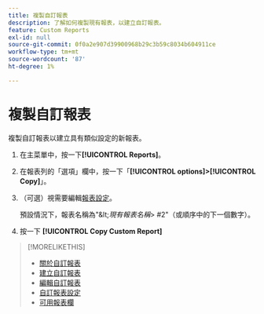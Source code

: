 ```yaml
---
title: 複製自訂報表
description: 了解如何複製現有報表，以建立自訂報表。
feature: Custom Reports
exl-id: null
source-git-commit: 0f0a2e907d39900968b29c3b59c8034b604911ce
workflow-type: tm+mt
source-wordcount: '87'
ht-degree: 1%

---
```



# 複製自訂報表

複製自訂報表以建立具有類似設定的新報表。

1. 在主菜單中，按一下&#x200B;**[!UICONTROL Reports]**。
1. 在報表列的「選項」欄中，按一下「**[!UICONTROL options]>[!UICONTROL Copy]**」。
1. （可選）視需要編輯[報表設定](/help/dsp/reports/report-settings.md)。

   預設情況下，報表名稱為&quot;\&lt;*現有報表名稱*\> \#2&quot;（或順序中的下一個數字）。

1. 按一下 **[!UICONTROL Copy Custom Report]**

>[!MORELIKETHIS]
>
>* [關於自訂報表](/help/dsp/reports/report-about.md)
>* [建立自訂報表](/help/dsp/reports/report-create.md)
>* [編輯自訂報表](/help/dsp/reports/report-edit.md)
>* [自訂報表設定](/help/dsp/reports/report-settings.md)
>* [可用報表欄](/help/dsp/reports/report-columns.md)

